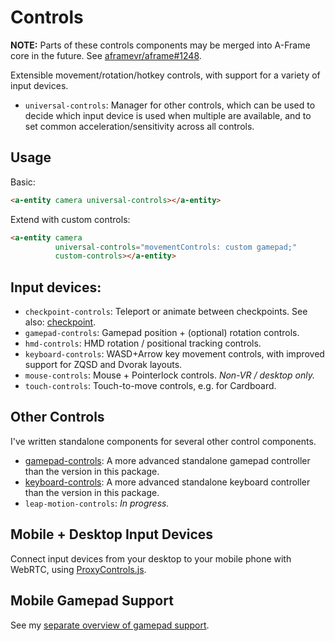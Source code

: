# Controls

**NOTE:** Parts of these controls components may be merged into A-Frame core in the future. See [aframevr/aframe#1248](https://github.com/aframevr/aframe/pull/1248).

Extensible movement/rotation/hotkey controls, with support for a variety of input devices.

- `universal-controls`: Manager for other controls, which can be used to decide which input device is used when multiple are available, and to set common acceleration/sensitivity across all controls.

## Usage

Basic:

```html
<a-entity camera universal-controls></a-entity>
```

Extend with custom controls:

```html
<a-entity camera
          universal-controls="movementControls: custom gamepad;"
          custom-controls></a-entity>
```

## Input devices:

- `checkpoint-controls`: Teleport or animate between checkpoints. See also: [checkpoint](/src/misc/checkpoint.js).
- `gamepad-controls`: Gamepad position + (optional) rotation controls.
- `hmd-controls`: HMD rotation / positional tracking controls.
- `keyboard-controls`: WASD+Arrow key movement controls, with improved support for ZQSD and Dvorak layouts.
- `mouse-controls`: Mouse + Pointerlock controls. *Non-VR / desktop only.*
- `touch-controls`: Touch-to-move controls, e.g. for Cardboard.

## Other Controls

I've written standalone components for several other control components.

- [gamepad-controls](https://github.com/donmccurdy/aframe-gamepad-controls): A more advanced standalone gamepad controller than the version in this package.
- [keyboard-controls](https://github.com/donmccurdy/aframe-keyboard-controls): A more advanced standalone keyboard controller than the version in this package.
- `leap-motion-controls`: *In progress.*

## Mobile + Desktop Input Devices

Connect input devices from your desktop to your mobile phone with WebRTC, using [ProxyControls.js](https://proxy-controls.donmccurdy.com).

## Mobile Gamepad Support

See my [separate overview of gamepad support](https://gist.github.com/donmccurdy/cf336a8b88ba0f10991d4aab936cc28b).
